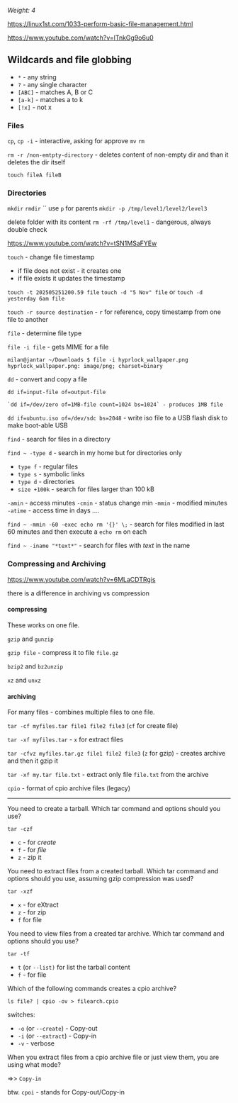 _Weight: 4_

https://linux1st.com/1033-perform-basic-file-management.html

https://www.youtube.com/watch?v=lTnkGg9o6u0

## Wildcards and file globbing

- `*` - any string
- `?` - any single character
- `[ABC]` - matches A, B or  C
- `[a-k]` - matches a to k
- `[!x]` - not x

### Files
`cp`, `cp -i` - interactive, asking for approve
`mv`
`rm`

`rm -r /non-emtpty-directory` - deletes content of non-empty dir and than it deletes the dir itself

`touch fileA fileB`

### Directories

`mkdir`
`rmdir`
``
use `p` for parents 
`mkdir -p /tmp/level1/level2/level3`

delete folder with its content
`rm -rf /tmp/level1` - dangerous, always double check


https://www.youtube.com/watch?v=tSN1MSaFYEw

`touch` - change file timestamp

- if file does not exist - it creates one
- if file exists it updates the timestamp

`touch -t 202505251200.59 file`
`touch -d "5 Nov" file` or `touch -d yesterday 6am file` 

`touch -r source destination` - `r` for reference, copy timestamp from one file to another

`file` - determine file type

`file -i file` - gets MIME for a file

```
milan@jantar ~/Downloads $ file -i hyprlock_wallpaper.png
hyprlock_wallpaper.png: image/png; charset=binary
```

`dd` - convert and copy a file

`dd if=input-file of=output-file`

	`dd if=/dev/zero of=1MB-file count=1024 bs=1024` - produces 1MB file

`dd if=ubuntu.iso of=/dev/sdc bs=2048` - write iso file to a USB flash disk to make boot-able USB

`find` - search for files in a directory

`find ~ -type d` - search in my home but for directories only
 - `type f` - regular files
 - `type s` - symbolic links
 - `type d` - directories
 - `size +100k` - search for files larger than 100 kB

`-amin` - access minutes
`-cmin` - status change min
`-mmin` - modified minutes
`-atime` - access time in days
....

`find ~ -mmin -60 -exec echo rm '{}' \;`  - search for files modified in last 60 minutes and then execute a `echo rm` on each

`find ~ -iname "*text*"` - search for files with _text_ in the name

### Compressing and Archiving

https://www.youtube.com/watch?v=6MLaCDTRgis

there is a difference in archiving vs compression

#### compressing

These works on one file.

`gzip` and `gunzip`

`gzip file` - compress it to file `file.gz`

`bzip2` and `bz2unzip`

`xz` and `unxz`

#### archiving

For many files - combines multiple files to one file.

`tar -cf myfiles.tar file1 file2 file3` (`cf` for create file)

`tar -xf myfiles.tar` - `x` for extract files

`tar -cfvz myfiles.tar.gz file1 file2 file3` (`z` for gzip) - creates archive and then it gzip it

`tar -xf my.tar file.txt` - extract only file `file.txt` from the archive

`cpio` - format of cpio archive files (legacy)

---
You need to create a tarball. Which tar command and options should you use?

`tar -czf`

- `c` - for _create_
- `f` - for _file_
- `z` - zip it


You need to extract files from a created tarball. Which tar command and options should you use, assuming gzip compression was used?

`tar -xzf`

- `x` - for eXtract
- `z` - for zip
- `f` for file

You need to view files from a created tar archive. Which tar command and options should you use?

`tar -tf`

- `t` (or `--list)` for list the tarball content
- `f` - for file

Which of the following commands creates a cpio archive?

`ls file? | cpio -ov > filearch.cpio`

switches:

- `-o` (or `--create`) - Copy-out
- `-i` (or `--extract`) - Copy-in
- `-v` - verbose

When you extract files from a cpio archive file or just view them, you are using what mode?

=>> `Copy-in`

btw. `cpoi` - stands for Copy-out/Copy-in

